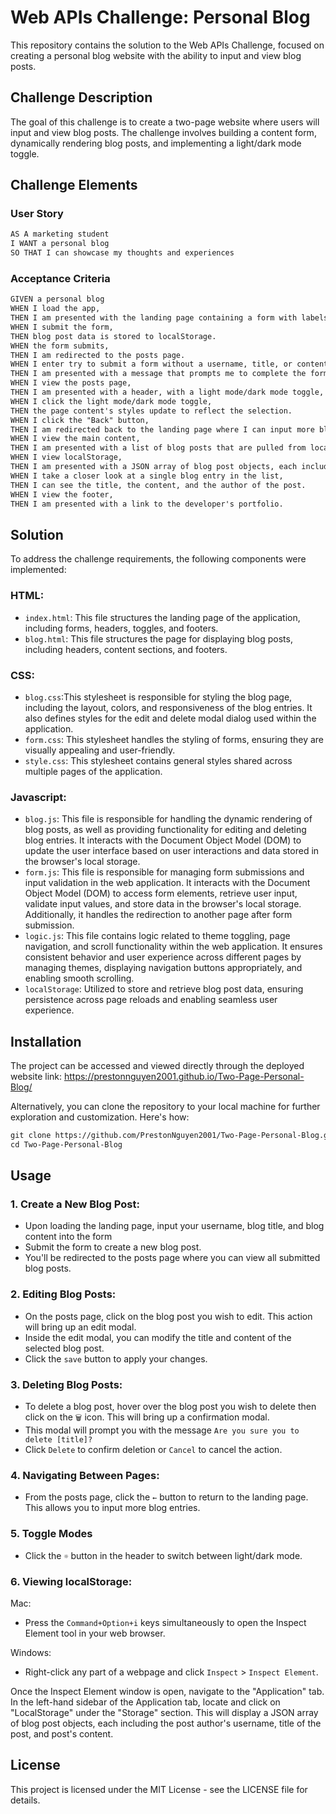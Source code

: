 # Web APIs Challenge: Personal Blog
This repository contains the solution to the Web APIs Challenge, focused on creating a personal blog website with the ability to input and view blog posts. 

## Challenge Description
The goal of this challenge is to create a two-page website where users will input and view blog posts. The challenge involves building a content form, dynamically rendering blog posts, and implementing a light/dark mode toggle.

## Challenge Elements

### User Story
```markdown
AS A marketing student
I WANT a personal blog
SO THAT I can showcase my thoughts and experiences
```

### Acceptance Criteria
```markdown
GIVEN a personal blog
WHEN I load the app,
THEN I am presented with the landing page containing a form with labels and inputs for username, blog title, and blog content.
WHEN I submit the form,
THEN blog post data is stored to localStorage.
WHEN the form submits,
THEN I am redirected to the posts page.
WHEN I enter try to submit a form without a username, title, or content,
THEN I am presented with a message that prompts me to complete the form.
WHEN I view the posts page,
THEN I am presented with a header, with a light mode/dark mode toggle, and a "Back" button.
WHEN I click the light mode/dark mode toggle,
THEN the page content's styles update to reflect the selection.
WHEN I click the "Back" button,
THEN I am redirected back to the landing page where I can input more blog entries.
WHEN I view the main content,
THEN I am presented with a list of blog posts that are pulled from localStorage.
WHEN I view localStorage,
THEN I am presented with a JSON array of blog post objects, each including the post author's username, title of the post, and post's content.
WHEN I take a closer look at a single blog entry in the list,
THEN I can see the title, the content, and the author of the post.
WHEN I view the footer,
THEN I am presented with a link to the developer's portfolio.
```

## Solution
To address the challenge requirements, the following components were implemented:

### HTML:
- `index.html`: This file structures the landing page of the application, including forms, headers, toggles, and footers.
- `blog.html`: This file structures the page for displaying blog posts, including headers, content sections, and footers.

### CSS:
- `blog.css`:This stylesheet is responsible for styling the blog page, including the layout, colors, and responsiveness of the blog entries. It also defines styles for the edit and delete modal dialog used within the application. 
- `form.css`: This stylesheet handles the styling of forms, ensuring they are visually appealing and user-friendly.
- `style.css`: This stylesheet contains general styles shared across multiple pages of the application.

### Javascript:
- `blog.js`: This file is responsible for handling the dynamic rendering of blog posts, as well as providing functionality for editing and deleting blog entries. It interacts with the Document Object Model (DOM) to update the user interface based on user interactions and data stored in the browser's local storage.
- `form.js`: This file is responsible for managing form submissions and input validation in the web application. It interacts with the Document Object Model (DOM) to access form elements, retrieve user input, validate input values, and store data in the browser's local storage. Additionally, it handles the redirection to another page after form submission.
- `logic.js`: This file contains logic related to theme toggling, page navigation, and scroll functionality within the web application. It ensures consistent behavior and user experience across different pages by managing themes, displaying navigation buttons appropriately, and enabling smooth scrolling.
- `localStorage`: Utilized to store and retrieve blog post data, ensuring persistence across page reloads and enabling seamless user experience.

## Installation
The project can be accessed and viewed directly through the deployed website link: https://prestonnguyen2001.github.io/Two-Page-Personal-Blog/

Alternatively, you can clone the repository to your local machine for further exploration and customization. Here's how:
```markdown
git clone https://github.com/PrestonNguyen2001/Two-Page-Personal-Blog.git
cd Two-Page-Personal-Blog
```

## Usage
### 1. Create a New Blog Post:
- Upon loading the landing page, input your username, blog title, and blog content into the form
- Submit the form to create a new blog post.
- You'll be redirected to the posts page where you can view all submitted blog posts.
### 2. Editing Blog Posts:
- On the posts page, click on the blog post you wish to edit. This action will bring up an edit modal.
- Inside the edit modal, you can modify the title and content of the selected blog post.
- Click the `save` button to apply your changes. 
### 3. Deleting Blog Posts:
- To delete a blog post, hover over the blog post you wish to delete then click on the `🗑️` icon. This will bring up a confirmation modal.
- This modal will prompt you with the message `Are you sure you to delete [title]?`
- Click `Delete` to confirm deletion or `Cancel` to cancel the action.
### 4. Navigating Between Pages:
- From the posts page, click the `←` button to return to the landing page. This allows you to input more blog entries.
### 5. Toggle Modes
- Click the `☼` button in the header to switch between light/dark mode.
### 6. Viewing localStorage:
Mac: 
- Press the `Command+Option+i`  keys simultaneously to open the Inspect Element tool in your web browser.

Windows:
- Right-click any part of a webpage and click `Inspect` > `Inspect Element`.

Once the Inspect Element window is open, navigate to the "Application" tab. In the left-hand sidebar of the Application tab, locate and click on "LocalStorage" under the "Storage" section.
This will display a JSON array of blog post objects, each including the post author's username, title of the post, and post's content.

## License
This project is licensed under the MIT License - see the LICENSE file for details.